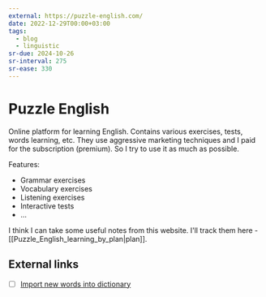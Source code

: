 ```yaml
---
external: https://puzzle-english.com/
date: 2022-12-29T00:00+03:00
tags:
  - blog
  - linguistic
sr-due: 2024-10-26
sr-interval: 275
sr-ease: 330
---
```


# Puzzle English

Online platform for learning English. Contains various exercises, tests, words
learning, etc. They use aggressive marketing techniques and I paid for the
subscription (premium). So I try to use it as much as possible.

Features:

- Grammar exercises
- Vocabulary exercises
- Listening exercises
- Interactive tests
- ...

I think I can take some useful notes from this website. I'll track them here -
[[Puzzle_English_learning_by_plan|plan]].

## External links

- [ ] [Import new words into dictionary](https://puzzle-english.com/change-my-dictionary/import)
